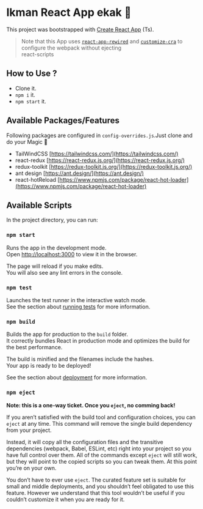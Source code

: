 # Ikman React App ekak 🤠

This project was bootstrapped with [Create React App](https://github.com/facebook/create-react-app) (Ts).

> Note that this App uses [`react-app-rewired`](https://www.npmjs.com/package/react-app-rewired) and [`customize-cra`](https://www.npmjs.com/package/customize-cra) to configure the webpack without ejecting\
> react-scripts

## How to Use ?

- Clone it.
- `npm i` it.
- `npm start` it.

## Available Packages/Features

Following packages are configured in `config-overrides.js`.Just clone and do your Magic 🍄

- TailWindCSS [https://tailwindcss.com/](https://tailwindcss.com/)
- react-redux [https://react-redux.js.org/](https://react-redux.js.org/)
- redux-toolkit [https://redux-toolkit.js.org/](https://redux-toolkit.js.org/)
- ant design [https://ant.design/](https://ant.design/)
- react-hotReload [https://www.npmjs.com/package/react-hot-loader](https://www.npmjs.com/package/react-hot-loader)

## Available Scripts

In the project directory, you can run:

### `npm start`

Runs the app in the development mode.\
Open [http://localhost:3000](http://localhost:3000) to view it in the browser.

The page will reload if you make edits.\
You will also see any lint errors in the console.

### `npm test`

Launches the test runner in the interactive watch mode.\
See the section about [running tests](https://facebook.github.io/create-react-app/docs/running-tests) for more information.

### `npm build`

Builds the app for production to the `build` folder.\
It correctly bundles React in production mode and optimizes the build for the best performance.

The build is minified and the filenames include the hashes.\
Your app is ready to be deployed!

See the section about [deployment](https://facebook.github.io/create-react-app/docs/deployment) for more information.

### `npm eject`

**Note: this is a one-way ticket. Once you `eject`, no comming back!**

If you aren’t satisfied with the build tool and configuration choices, you can `eject` at any time. This command will remove the single build dependency from your project.

Instead, it will copy all the configuration files and the transitive dependencies (webpack, Babel, ESLint, etc) right into your project so you have full control over them. All of the commands except `eject` will still work, but they will point to the copied scripts so you can tweak them. At this point you’re on your own.

You don’t have to ever use `eject`. The curated feature set is suitable for small and middle deployments, and you shouldn’t feel obligated to use this feature. However we understand that this tool wouldn’t be useful if you couldn’t customize it when you are ready for it.
